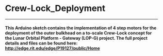 # Crew-Lock_Deployment
---
#### This Arduino sketch contains the implementation of 4 step motors for the deployment of the outer bulkhead on a to-scale Crew-Lock concept for the Lunar Orbital Platform - Gateway (LOP-G) project. The full project details and files can be found here: http://edge.rit.edu/edge/P19127/public/Home
